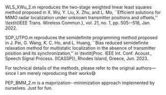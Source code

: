 WLS_XWu_2.m reproduces the two-stage weighted linear least squares method proposed in 
X. Wu, Y. Liu, X. Zhu, and L. Mo, ``Efficient solutions for MIMO radar localization under unknown transmitter positions and offsets,'' \textit{IEEE Trans. Wireless Commun.}, vol. 21, no. 1, pp. 505--518, Jan. 2022.

SDP_UTPO.m reproduces the semidefinite programming method proposed in 
J. Pei, G. Wang, K. C. Ho, and L. Huang, ``Bias reduced semidefinite relaxation method for multistatic localization in the absence of transmitter position and its synchronization,'' in \textit{Proc. IEEE Int. Conf. Acoust., Speech Signal Process. (ICASSP)}, Rhodes Island, Greece, Jun. 2023.

For technical details of the methods, please refer to the original authors—since I am merely reproducing their works😄

PEP_BMM_2.m is a majorization--minimization approach implemented by ourselves. Just for fun.

